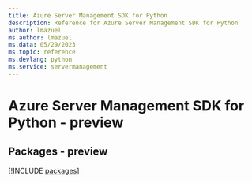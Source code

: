 ```yaml
---
title: Azure Server Management SDK for Python
description: Reference for Azure Server Management SDK for Python
author: lmazuel
ms.author: lmazuel
ms.data: 05/29/2023
ms.topic: reference
ms.devlang: python
ms.service: servermanagement
---
```

# Azure Server Management SDK for Python - preview
## Packages - preview
[!INCLUDE [packages](server-management-index.md)]